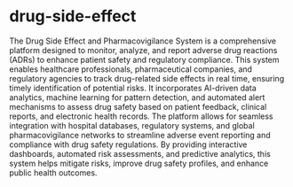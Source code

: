 # drug-side-effect

The Drug Side Effect and Pharmacovigilance System is a comprehensive platform designed to monitor, analyze, and report adverse drug reactions (ADRs) to enhance patient safety and regulatory compliance. This system enables healthcare professionals, pharmaceutical companies, and regulatory agencies to track drug-related side effects in real time, ensuring timely identification of potential risks. It incorporates AI-driven data analytics, machine learning for pattern detection, and automated alert mechanisms to assess drug safety based on patient feedback, clinical reports, and electronic health records. The platform allows for seamless integration with hospital databases, regulatory systems, and global pharmacovigilance networks to streamline adverse event reporting and compliance with drug safety regulations. By providing interactive dashboards, automated risk assessments, and predictive analytics, this system helps mitigate risks, improve drug safety profiles, and enhance public health outcomes.
